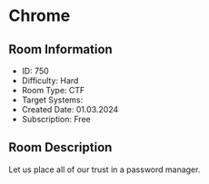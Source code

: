 ﻿# Chrome

## Room Information
- ID: 750
- Difficulty: Hard
- Room Type: CTF
- Target Systems: 
- Created Date: 01.03.2024
- Subscription: Free

## Room Description
Let us place all of our trust in a password manager.
